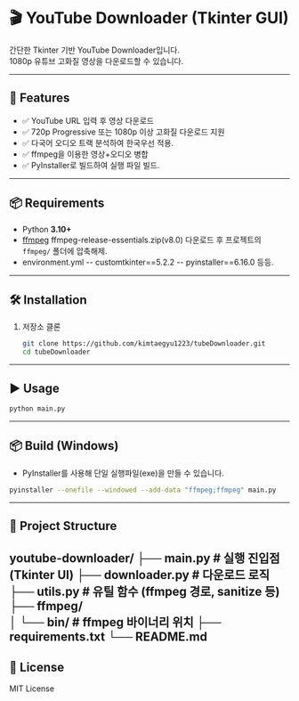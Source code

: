 # 🎬 YouTube Downloader (Tkinter GUI)

간단한 Tkinter 기반 YouTube Downloader입니다.  
1080p 유튜브 고화질 영상을 다운로드할 수 있습니다.

---

## 🚀 Features
- ✅ YouTube URL 입력 후 영상 다운로드
- ✅ 720p Progressive 또는 1080p 이상 고화질 다운로드 지원
- ✅ 다국어 오디오 트랙 분석하여 한국우선 적용.
- ✅ ffmpeg을 이용한 영상+오디오 병합
- ✅ PyInstaller로 빌드하여 실행 파일 빌드.

---

## 📦 Requirements
- Python **3.10+**
- [ffmpeg](https://www.gyan.dev/ffmpeg/builds/) ffmpeg-release-essentials.zip(v8.0) 다운로드 후 프로젝트의 `ffmpeg/` 폴더에 압축해제.
- environment.yml
-- customtkinter==5.2.2
-- pyinstaller==6.16.0 
등등.
---

## 🛠 Installation

1. 저장소 클론
    ```bash
    git clone https://github.com/kimtaegyu1223/tubeDownloader.git
    cd tubeDownloader
    ```

---

## ▶️ Usage

```bash
python main.py
```
---

## 📦 Build (Windows)

- PyInstaller를 사용해 단일 실행파일(exe)을 만들 수 있습니다.
```bash
pyinstaller --onefile --windowed --add-data "ffmpeg;ffmpeg" main.py
```
---

## 📂 Project Structure
youtube-downloader/
├── main.py               # 실행 진입점 (Tkinter UI)
├── downloader.py         # 다운로드 로직
├── utils.py              # 유틸 함수 (ffmpeg 경로, sanitize 등)
├── ffmpeg/               
│   └── bin/              # ffmpeg 바이너리 위치
├── requirements.txt
└── README.md
---

## 📜 License
MIT License